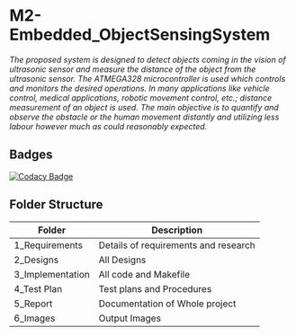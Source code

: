 # M2-Embedded_ObjectSensingSystem
    
_The proposed system is designed to detect objects coming in the vision of ultrasonic sensor and measure the distance of the object from the ultrasonic sensor. The ATMEGA328 microcontroller is used which controls and monitors the desired operations. In many applications like vehicle control, medical applications, robotic movement control, etc.; distance measurement of an object is used. The main objective is to quantify and observe the obstacle or the human movement distantly and utilizing less labour however much as could reasonably expected._

## Badges
[![Codacy Badge](https://app.codacy.com/project/badge/Grade/3b19900fc98246efacd893c29baf0444)](https://www.codacy.com/gh/Nayan349/M2-Embedded_ObstacleDetectionSystem/dashboard?utm_source=github.com&amp;utm_medium=referral&amp;utm_content=Nayan349/M2-Embedded_ObstacleDetectionSystem&amp;utm_campaign=Badge_Grade)



## Folder Structure
| Folder | Description |
| ------ | ----------- |
| 1_Requirements | Details of requirements and research |
| 2_Designs | All Designs |
| 3_Implementation | All code and Makefile |
| 4_Test Plan | Test plans and Procedures |
| 5_Report | Documentation of Whole project |
| 6_Images | Output Images |
